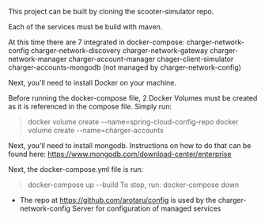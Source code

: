 This project can be built by cloning the scooter-simulator repo.

Each of the services must be build with maven.

At this time there are 7 integrated in docker-compose: 
charger-network-config
charger-network-discovery
charger-network-gateway
charger-network-manager
charger-account-manager
chager-client-simulator
charger-accounts-mongodb (not managed by charger-network-config)

Next, you'll need to install Docker on your machine.

Before running the docker-compose file, 2 Docker Volumes must be created as it is referenced in the compose file. Simply run:
>docker volume create --name=spring-cloud-config-repo
>docker volume create --name=charger-accounts

Next, you'll need to install mongodb. Instructions on how to do that can be found here:
https://www.mongodb.com/download-center/enterprise

Next, the docker-compose.yml file is run:
>docker-compose up --build
To stop, run:
>docker-compose down

- The repo at https://github.com/arotaru/config is used by the charger-network-config Server for configuration of managed services
